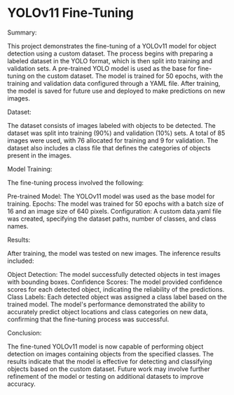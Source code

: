 # YOLOv11 Fine-Tuning

Summary:

This project demonstrates the fine-tuning of a YOLOv11 model for object detection using a custom dataset. The process begins with preparing a labeled dataset in the YOLO format, which is then split into training and validation sets. A pre-trained YOLO model is used as the base for fine-tuning on the custom dataset. The model is trained for 50 epochs, with the training and validation data configured through a YAML file. After training, the model is saved for future use and deployed to make predictions on new images.

Dataset:

The dataset consists of images labeled with objects to be detected. The dataset was split into training (90%) and validation (10%) sets. A total of 85 images were used, with 76 allocated for training and 9 for validation. The dataset also includes a class file that defines the categories of objects present in the images.

Model Training:

The fine-tuning process involved the following:

Pre-trained Model: The YOLOv11 model was used as the base model for training.
Epochs: The model was trained for 50 epochs with a batch size of 16 and an image size of 640 pixels.
Configuration: A custom data.yaml file was created, specifying the dataset paths, number of classes, and class names.

Results:

After training, the model was tested on new images. The inference results included:

Object Detection: The model successfully detected objects in test images with bounding boxes.
Confidence Scores: The model provided confidence scores for each detected object, indicating the reliability of the predictions.
Class Labels: Each detected object was assigned a class label based on the trained model.
The model's performance demonstrated the ability to accurately predict object locations and class categories on new data, confirming that the fine-tuning process was successful.

Conclusion:

The fine-tuned YOLOv11 model is now capable of performing object detection on images containing objects from the specified classes. The results indicate that the model is effective for detecting and classifying objects based on the custom dataset. Future work may involve further refinement of the model or testing on additional datasets to improve accuracy.
